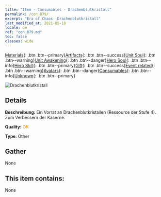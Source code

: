 ```yaml
---
title: "Item - Consumables - Drachenblutkristall"
permalink: /con_879/
excerpt: "Era of Chaos  Drachenblutkristall"
last_modified_at: 2021-05-18
locale: de
ref: "con_879.md"
toc: false
classes: wide
---
```

 [Materials](/ItemsDE/){: .btn .btn--primary}[Artifacts](/ItemsDE/Artifacts/){: .btn .btn--success}[Unit Soul](/ItemsDE/UnitSoul/){: .btn .btn--warning}[Unit Awakening](/ItemsDE/UnitAwakening/){: .btn .btn--danger}[Hero Soul](/ItemsDE/HeroSoul/){: .btn .btn--info}[Hero Skill](/ItemsDE/HeroSkill/){: .btn .btn--primary}[Gift](/ItemsDE/Gift/){: .btn .btn--success}[Event related](/ItemsDE/Events/){: .btn .btn--warning}[Avatars](/ItemsDE/Avatars/){: .btn .btn--danger}[Consumables](/ItemsDE/Consumables/){: .btn .btn--info}[Unknown](/ItemsDE/Unknown/){: .btn .btn--primary}

 ![Drachenblutkristall](/images/t/i_116.png)

## Details
 **Beschreibung:** Ein Vorrat an Drachenblutkristallen (Ressource der Stufe 4). Zum Verbessern der Kaserne.

 **Quality:** <span style="color: #FF8C00">OK</span>

 **Type:** Other

## Gather

  None

## This item contains:

  None

